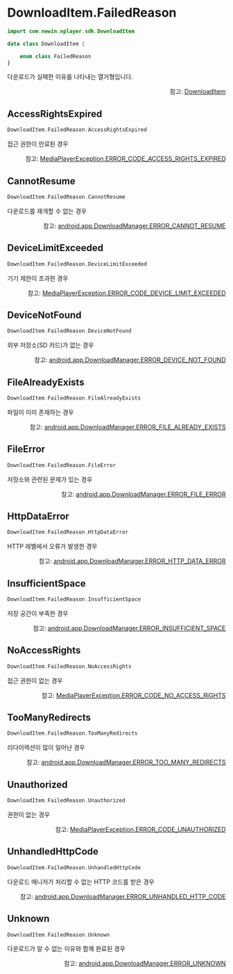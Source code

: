 # DownloadItem.FailedReason

```kotlin
import com.newin.nplayer.sdk.DownloadItem
```

```kotlin
data class DownloadItem {

    enum class FailedReason
}
```
다운로드가 실패한 이유를 나타내는 열거형입니다. 

<div align="right">
참고: <a href="../../class/download-item/home.md">DownloadItem</a>
</div>

## AccessRightsExpired
```kotlin
DownloadItem.FailedReason.AccessRightsExpired
```
접근 권한이 만료된 경우

<div align="right">
참고: <a href="../../class/media-player-exception/home.md#accessrightsexpiredexception">MediaPlayerException.ERROR_CODE_ACCESS_RIGHTS_EXPIRED</a>
</div>


## CannotResume
```kotlin
DownloadItem.FailedReason.CannotResume
```
다운로드를 재개할 수 없는 경우

<div align="right">
참고: <a href="https://developer.android.com/reference/android/app/DownloadManager#ERROR_CANNOT_RESUME">android.app.DownloadManager.ERROR_CANNOT_RESUME</a>
</div>

## DeviceLimitExceeded
```kotlin
DownloadItem.FailedReason.DeviceLimitExceeded
```
기기 제한이 초과한 경우

<div align="right">
참고: <a href="../../class/media-player-exception/home.md#devicelimitexceededexception">MediaPlayerException.ERROR_CODE_DEVICE_LIMIT_EXCEEDED</a>
</div>

## DeviceNotFound
```kotlin
DownloadItem.FailedReason.DeviceNotFound
```
외부 저장소(SD 카드)가 없는 경우

<div align="right">
참고: <a href="https://developer.android.com/reference/android/app/DownloadManager#ERROR_DEVICE_NOT_FOUND">android.app.DownloadManager.ERROR_DEVICE_NOT_FOUND</a>
</div>

## FileAlreadyExists
```kotlin
DownloadItem.FailedReason.FileAlreadyExists
```
파일이 이미 존재하는 경우

<div align="right">
참고: <a href="https://developer.android.com/reference/android/app/DownloadManager#ERROR_FILE_ALREADY_EXISTS">android.app.DownloadManager.ERROR_FILE_ALREADY_EXISTS</a>
</div>

## FileError
```kotlin
DownloadItem.FailedReason.FileError
```
저장소와 관련된 문제가 있는 경우

<div align="right">
참고: <a href="https://developer.android.com/reference/android/app/DownloadManager#ERROR_FILE_ERROR">android.app.DownloadManager.ERROR_FILE_ERROR</a>
</div>

## HttpDataError
```kotlin
DownloadItem.FailedReason.HttpDataError
```
HTTP 레벨에서 오류가 발생한 경우

<div align="right">
참고: <a href="https://developer.android.com/reference/android/app/DownloadManager#ERROR_HTTP_DATA_ERROR">android.app.DownloadManager.ERROR_HTTP_DATA_ERROR</a>
</div>


## InsufficientSpace
```kotlin
DownloadItem.FailedReason.InsufficientSpace
```
저장 공간이 부족한 경우

<div align="right">
참고: <a href="https://developer.android.com/reference/android/app/DownloadManager#ERROR_INSUFFICIENT_SPACE">android.app.DownloadManager.ERROR_INSUFFICIENT_SPACE</a>
</div>


## NoAccessRights
```kotlin
DownloadItem.FailedReason.NoAccessRights
```
접근 권한이 없는 경우

<div align="right">
참고: <a href="../../class/media-player-exception/home.md#noaccessrightsexception">MediaPlayerException.ERROR_CODE_NO_ACCESS_RIGHTS</a>
</div>

## TooManyRedirects
```kotlin
DownloadItem.FailedReason.TooManyRedirects
```
리다이렉션이 많이 일어난 경우

<div align="right">
참고: <a href="https://developer.android.com/reference/android/app/DownloadManager#ERROR_TOO_MANY_REDIRECTS">android.app.DownloadManager.ERROR_TOO_MANY_REDIRECTS</a>
</div>

## Unauthorized
```kotlin
DownloadItem.FailedReason.Unauthorized
```
권한이 없는 경우

<div align="right">
참고: <a href="../../class/media-player-exception/home.md#unauthorizedexception">MediaPlayerException.ERROR_CODE_UNAUTHORIZED</a>
</div>

## UnhandledHttpCode
```kotlin
DownloadItem.FailedReason.UnhandledHttpCode
```
다운로드 매니저가 처리할 수 없는 HTTP 코드를 받은 경우

<div align="right">
참고: <a href="https://developer.android.com/reference/android/app/DownloadManager#ERROR_UNHANDLED_HTTP_CODE">android.app.DownloadManager.ERROR_UNHANDLED_HTTP_CODE</a>
</div>

## Unknown
```kotlin
DownloadItem.FailedReason.Unknown
```
다운로드가 알 수 없는 이유와 함께 완료된 경우

<div align="right">
참고: <a href="https://developer.android.com/reference/android/app/DownloadManager#ERROR_UNKNOWN">android.app.DownloadManager.ERROR_UNKNOWN</a>
</div>